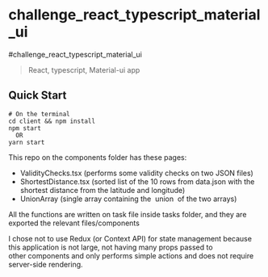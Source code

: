 # challenge_react_typescript_material_ui
#challenge_react_typescript_material_ui

> React, typescript, Material-ui app 

## Quick Start

```
# On the terminal
cd client && npm install
npm start 
  OR
yarn start
```

This repo on the components folder has these pages:

- ValidityChecks.tsx (performs some validity checks on two JSON files)
- ShortestDistance.tsx (sorted list of the 10 rows from data.json with the shortest distance
from the latitude and longitude)
- UnionArray (single array containing the ​ union ​ of the two arrays)

All the functions are written on task file inside tasks folder, and they are exported the relevant files/components

I chose not to use Redux (or Context API) for state management because this application is not large, not having many props passed to other components and only performs simple actions and does not require server-side rendering.